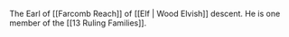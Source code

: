 The Earl of [[Farcomb Reach]] of [[Elf | Wood Elvish]] descent. He is one member of the [[13 Ruling Families]].